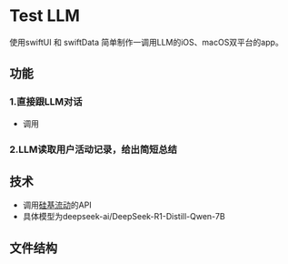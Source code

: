 # Test LLM
使用swiftUI 和 swiftData 简单制作一调用LLM的iOS、macOS双平台的app。

## 功能
### 1.直接跟LLM对话
- 调用

### 2.LLM读取用户活动记录，给出简短总结

## 技术
- 调用[硅基流动](https://cloud.siliconflow.cn)的API
- 具体模型为deepseek-ai/DeepSeek-R1-Distill-Qwen-7B


## 文件结构
